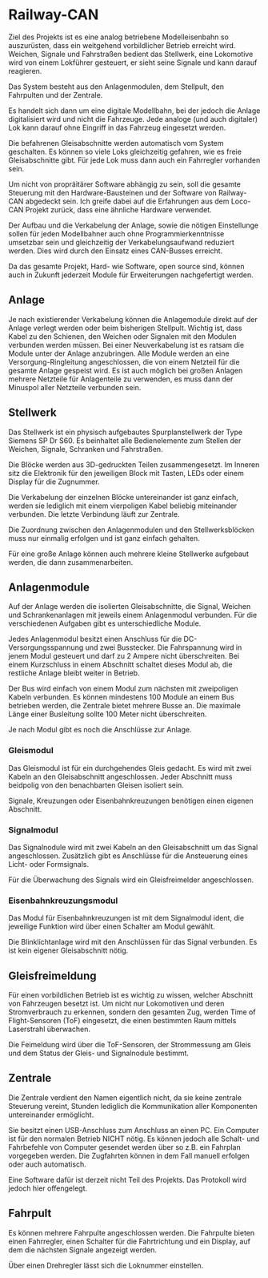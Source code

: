 # Railway-CAN
Ziel des Projekts ist es eine analog betriebene Modelleisenbahn so auszurüsten, dass ein weitgehend vorbildlicher Betrieb erreicht wird. Weichen, Signale und Fahrstraßen bedient das Stellwerk, eine Lokomotive wird von einem Lokführer gesteuert, er sieht seine Signale und kann darauf reagieren.

Das System besteht aus den Anlagenmodulen, dem Stellpult, den Fahrpulten und der Zentrale.

Es handelt sich dann um eine digitale Modellbahn, bei der jedoch die Anlage digitalisiert wird und nicht die Fahrzeuge. Jede analoge (und auch digitaler) Lok kann darauf ohne Eingriff in das Fahrzeug eingesetzt werden.

Die befahrenen Gleisabschnitte werden automatisch vom System geschalten. Es können so viele Loks gleichzeitig gefahren, wie es freie Gleisabschnitte gibt. Für jede Lok muss dann auch ein Fahrregler vorhanden sein.

Um nicht von propräitärer Software abhängig zu sein, soll die gesamte Steuerung mit den Hardware-Bausteinen und der Software von Railway-CAN abgedeckt sein. Ich greife dabei auf die Erfahrungen aus dem Loco-CAN Projekt zurück, dass eine ähnliche Hardware verwendet.

Der Aufbau und die Verkabelung der Anlage, sowie die nötigen Einstellunge sollen für jeden Modellbahner auch ohne Programmierkenntnisse umsetzbar sein und gleichzeitig der Verkabelungsaufwand reduziert werden. Dies wird durch den Einsatz eines CAN-Busses erreicht.

Da das gesamte Projekt, Hard- wie Software, open source sind, können auch in Zukunft jederzeit Module für Erweiterungen nachgefertigt werden. 

## Anlage
Je nach existierender Verkabelung können die Anlagemodule direkt auf der Anlage verlegt werden oder beim bisherigen Stellpult. Wichtig ist, dass Kabel zu den Schienen, den Weichen oder Signalen mit den Modulen verbunden werden müssen. Bei einer Neuverkabelung ist es ratsam die Module unter der Anlage anzubringen. Alle Module werden an eine Versorgung-Ringleitung angeschlossen, die von einem Netzteil für die gesamte Anlage gespeist wird. Es ist auch möglich bei großen Anlagen mehrere Netzteile für Anlagenteile zu verwenden, es muss dann der Minuspol aller Netzteile verbunden sein.

## Stellwerk
Das Stellwerk ist ein physisch aufgebautes Spurplanstellwerk der Type Siemens SP Dr S60. Es beinhaltet alle Bedienelemente zum Stellen der Weichen, Signale, Schranken und Fahrstraßen.

Die Blöcke werden aus 3D-gedruckten Teilen zusammengesetzt. Im Inneren sitz die Elektronik für den jeweiligen Block mit Tasten, LEDs oder einem Display für die Zugnummer.

Die Verkabelung der einzelnen Blöcke untereinander ist ganz einfach, werden sie lediglich mit einem vierpoligen Kabel beliebig miteinander verbunden. Die letzte Verbindung läuft zur Zentrale.

Die Zuordnung zwischen den Anlagenmodulen und den Stellwerksblöcken muss nur einmalig erfolgen und ist ganz einfach gehalten.

Für eine große Anlage können auch mehrere kleine Stellwerke aufgebaut werden, die dann zusammenarbeiten.

## Anlagenmodule
Auf der Anlage werden die isolierten Gleisabschnitte, die Signal, Weichen und Schrankenanlagen mit jeweils einem Anlagenmodul verbunden. Für die verschiedenen Aufgaben gibt es unterschiedliche Module.

Jedes Anlagenmodul besitzt einen Anschluss für die DC-Versorgungsspannung und zwei Busstecker. Die Fahrspannung wird in jenem Modul gesteuert und darf zu 2 Ampere nicht überschreiten. Bei einem Kurzschluss in einem Abschnitt schaltet dieses Modul ab, die restliche Anlage bleibt weiter in Betrieb.

Der Bus wird einfach von einem Modul zum nächsten mit zweipoligen Kabeln verbunden. Es können mindestens 100 Module an einem Bus betrieben werden, die Zentrale bietet mehrere Busse an. Die maximale Länge einer Busleitung sollte 100 Meter nicht überschreiten. 

Je nach Modul gibt es noch die Anschlüsse zur Anlage.

### Gleismodul
Das Gleismodul ist für ein durchgehendes Gleis gedacht. Es wird mit zwei Kabeln an den Gleisabschnitt angeschlossen. Jeder Abschnitt muss beidpolig von den benachbarten Gleisen isoliert sein. 

Signale, Kreuzungen oder Eisenbahnkreuzungen benötigen einen eigenen Abschnitt. 

### Signalmodul
Das Signalnodule wird mit zwei Kabeln an den Gleisabschnitt  um das Signal angeschlossen. Zusätzlich gibt es Anschlüsse für die Ansteuerung eines Licht- oder Formsignals.

Für die Überwachung des Signals wird ein Gleisfreimelder angeschlossen.

### Eisenbahnkreuzungsmodul
Das Modul für Eisenbahnkreuzungen ist mit dem Signalmodul ident, die jeweilige Funktion wird über einen Schalter am Modul gewählt. 

Die Blinklichtanlage wird mit den Anschlüssen für das Signal verbunden. Es ist kein eigener Gleisabschnitt nötig.

## Gleisfreimeldung
Für einen vorbildlichen Betrieb ist es wichtig zu wissen, welcher Abschnitt von Fahrzeugen besetzt ist. Um nicht nur Lokomotiven und deren Stromverbrauch zu erkennen, sondern den gesamten Zug, werden Time of Flight-Sensoren (ToF) eingesetzt, die einen bestimmten Raum mittels Laserstrahl überwachen.

Die Feimeldung wird über die ToF-Sensoren, der Strommessung am Gleis und dem Status der Gleis- und Signalnodule bestimmt.

## Zentrale
Die Zentrale verdient den Namen eigentlich nicht, da sie keine zentrale Steuerung vereint, Stunden lediglich die Kommunikation aller Komponenten untereinander ermöglicht. 

Sie besitzt einen USB-Anschluss zum Anschluss an einen PC. Ein Computer ist für den normalen Betrieb NICHT nötig. Es können jedoch alle Schalt- und Fahrbefehle von Computer gesendet werden über so z.B. ein Fahrplan vorgegeben werden. Die Zugfahrten können in dem Fall manuell erfolgen oder auch automatisch. 

Eine Software dafür ist derzeit nicht Teil des Projekts. Das Protokoll wird jedoch hier offengelegt.

## Fahrpult
Es können mehrere Fahrpulte angeschlossen werden. Die Fahrpulte bieten einen Fahrregler, einen Schalter für die Fahrtrichtung und ein Display, auf dem die nächsten Signale angezeigt werden. 

Über einen Drehregler lässt sich die Loknummer einstellen.
